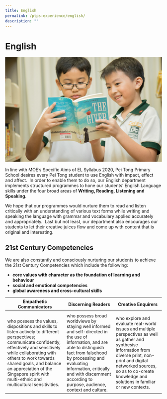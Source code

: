 ```yaml
---
title: English
permalink: /ptps-experience/english/
description: ""
---
```

# English

![](/images/PTPS%20Experience/Peitong-StagedShots-100.jpg)

In line with MOE’s Specific Aims of EL Syllabus 2020, Pei Tong Primary School desires every Pei Tong student to use English with impact, effect and affect.  In order to enable them to do so, our English department implements structured programmes to hone our students’ English Language skills under the four broad areas of **Writing, Reading, Listening and Speaking**.  

  

We hope that our programmes would nurture them to read and listen critically with an understanding of various text forms while writing and speaking the language with grammar and vocabulary applied accurately and appropriately.  Last but not least, our department also encourages our students to let their creative juices flow and come up with content that is original and interesting. 

## 21st Century Competencies

We are also constantly and consciously nurturing our students to achieve the 21st Century Competencies which include the following:  

*   **core values with character as the foundation of learning and behaviour**
*   **social and emotional competencies**
*   **global awareness and cross-cultural skills**

<table>
<thead>
  <tr>
    <th>Empathetic Communicators</th>
    <th>Discerning Readers</th>
    <th>Creative Enquirers</th>
  </tr>
</thead>
<tbody>
  <tr>
    <td></td>
    <td></td>
    <td></td>
  </tr>
  <tr>
    <td>who possess the values, dispositions and skills to listen actively to different perspectives; communicate confidently, effectively and sensitively while collaborating with others to work towards shared goals, and balance an appreciation of the Singapore spirit with multi-ethnic and multicultural sensitivities.</td>
    <td>who possess broad worldviews by staying well informed and self-directed in the use of information, and are able to distinguish fact from falsehood by processing and evaluating information, critically and with discernment according to purpose, audience, context and culture.</td>
    <td>who explore and evaluate real-world issues and multiple perspectives as well as gather and synthesise information from diverse print, non-print and digital networked sources, so as to co-create knowledge and solutions in familiar or new contexts.</td>
  </tr>
</tbody>
</table>
